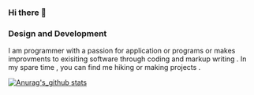 ### Hi there 👋
### Design and Development

 I am programmer with a passion for application or programs or makes improvments to exisiting software through coding and markup writing . In my spare time , you can find me hiking or making projects .

[![Anurag's_github stats](https://github-readme-stats.vercel.app/api?username=ParisaRoozgarian)](https://github.com/anuraghazra/github-readme-stats)

